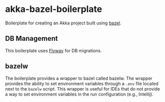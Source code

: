 # akka-bazel-boilerplate

Boilerplate for creating an Akka project built using [bazel](https://bazel.build).

## DB Management
This boilerplate uses [Flyway](https://flywaydb.org) for DB migrations.

## bazelw
The boilerplate provides a wrapper to bazel called bazelw. 
The wrapper provides the ability to set environment variables through a `.env` file located next to the `bazelw` script.
This wrapper is useful for IDEs that do not provide a way to set environment variables in the run configuration (e.g., Intellij).